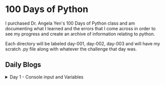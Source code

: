 # 100 Days of Python

I purchased Dr. Angela Yen's 100 Days of Python class and am documenting what I learned and the errors that I come across in order to see my progress and create an archive of information relating to python.

Each directory will be labeled day-001, day-002, day-003 and will have my scratch .py file along with whatever the challenge that day was.

## Daily Blogs

<details>
<summary>Day 1 - Console input and Variables</summary>

### What I learned
- I learned about printing and interacting with the console via `print()` and `input()`.
    ```py
    # Prints 'Hello World' into the terminal
    print("Hello World")

    # Prompts the user with an input asking what their name is
    input("What is your name?")
    ```
- I learned how to instantiate variables
    ```py
    # Stores the user input in the name variable
    name = input("What is your name?")

    # Prints the name that the user input
    print(name)
    ```
- I learned how to get the number of characters of a string using `len()` and that you can embed methods in other methods
    ```py
    # Returns the number of characters that the user input
    # If user inputs 'Zach' then length will return '4'
    length = len(input("What is your name?"))

    # Prints a string with using the length variable
    print("Your name is " + length + " characters long!")
    ```
### Takeaways
- Python3 is different than python. I ran into this error when using the input command:
    ```
    What is your name? Zach
    Traceback (most recent call last):
    File "day-001/main.py", line 2, in <module>
    name = input("What is your name?")
    File "<string>", line 1, in <module>
    NameError: name 'Zach' is not defined
    ``` 
    After further researching the error I realized that it was because I was using the wrong version of python and python v2 needed `raw_input()` rather than just `input()`. For future refrence make sure you run scripts using `$ python3 main.py` rather than just `$python main.py`
</details>